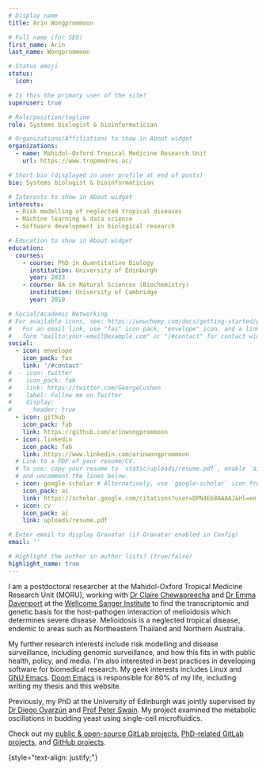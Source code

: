 ```yaml
---
# Display name
title: Arin Wongprommoon

# Full name (for SEO)
first_name: Arin
last_name: Wongprommoon

# Status emoji
status:
  icon: 

# Is this the primary user of the site?
superuser: true

# Role/position/tagline
role: Systems biologist & bioinformatician

# Organizations/Affiliations to show in About widget
organizations:
  - name: Mahidol-Oxford Tropical Medicine Research Unit
    url: https://www.tropmedres.ac/

# Short bio (displayed in user profile at end of posts)
bio: Systems biologist & bioinformatician

# Interests to show in About widget
interests:
  - Risk modelling of neglected tropical diseases
  - Machine learning & data science
  - Software development in biological research

# Education to show in About widget
education:
  courses:
    - course: PhD in Quantitative Biology
      institution: University of Edinburgh
      year: 2023
    - course: BA in Natural Sciences (Biochemistry)
      institution: University of Cambridge
      year: 2019

# Social/Academic Networking
# For available icons, see: https://wowchemy.com/docs/getting-started/page-builder/#icons
#   For an email link, use "fas" icon pack, "envelope" icon, and a link in the
#   form "mailto:your-email@example.com" or "/#contact" for contact widget.
social:
  - icon: envelope
    icon_pack: fas
    link: '/#contact'
#  - icon: twitter
#    icon_pack: fab
#    link: https://twitter.com/GeorgeCushen
#    label: Follow me on Twitter
#    display:
#      header: true
  - icon: github
    icon_pack: fab
    link: https://github.com/arinwongprommoon
  - icon: linkedin
    icon_pack: fab
    link: https://www.linkedin.com/arinwongprommoon
  # Link to a PDF of your resume/CV.
  # To use: copy your resume to `static/uploads/resume.pdf`, enable `ai` icons in `params.yaml`,
  # and uncomment the lines below.
  - icon: google-scholar # Alternatively, use `google-scholar` icon from `ai` icon pack
    icon_pack: ai
    link: https://scholar.google.com/citations?user=DPN4Eb8AAAAJ&hl=en 
  - icon: cv
    icon_pack: ai
    link: uploads/resume.pdf

# Enter email to display Gravatar (if Gravatar enabled in Config)
email: ''

# Highlight the author in author lists? (true/false)
highlight_name: true
---
```


I am a postdoctoral researcher at the Mahidol-Oxford Tropical Medicine Research Unit (MORU), working with [Dr Claire Chewapreecha](https://www.tropmedres.ac/team/claire-chewapreecha) and [Dr Emma Davenport](https://davenportlab.com/) at the [Wellcome Sanger Institute](https://www.sanger.ac.uk/) to find the transcriptomic and genetic basis for the host-pathogen interaction of melioidosis which determines severe disease. Melioidosis is a neglected tropical disease, endemic to areas such as Northeastern Thailand and Northern Australia.

My further research interests include risk modelling and disease surveillance, including genomic surveillance, and how this fits in with public health, policy, and media. I'm also interested in best practices in developing software for biomedical research. My geek interests includes Linux and [GNU Emacs](https://www.gnu.org/software/emacs/). [Doom Emacs](https://github.com/doomemacs/doomemacs) is responsible for 80% of my life, including writing my thesis and this website.

Previously, my PhD at the University of Edinburgh was jointly supervised by [Dr Diego Oyarzún](https://homepages.inf.ed.ac.uk/doyarzun/) and [Prof Peter Swain](https://swainlab.bio.ed.ac.uk/). My project examined the metabolic oscillations in budding yeast using single-cell microfluidics.

Check out my [public & open-source GitLab projects](https://gitlab.com/arin.wongprommoon), [PhD-related GitLab projects](https://git.ecdf.ed.ac.uk/s1947236), and [GitHub projects](https://github.com/arinwongprommoon).

{style="text-align: justify;"}
